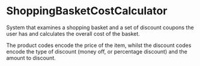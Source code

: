 # ShoppingBasketCostCalculator
System that examines a shopping basket and a set of discount coupons the user has and calculates the overall cost of the basket. 



The product codes encode the price of the item, whilst the discount codes encode the type of discount (money off, or percentage discount) and the amount to discount.
